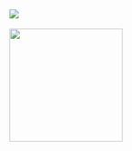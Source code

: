 ## <img src="https://komarev.com/ghpvc/?username=kuskyst&color=ff69b4">
<img height=200px src="https://github-readme-stats.vercel.app/api/top-langs/?username=kuskyst&&theme=radical&bg_color=FFF0F5&text_color=f50967&layout=donut">
